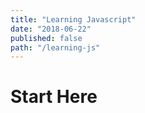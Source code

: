 ```yaml
---
title: "Learning Javascript"
date: "2018-06-22"
published: false
path: "/learning-js"
---
```

# Start Here